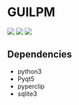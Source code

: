 
# GUILPM

![](https://i.imgur.com/7HjsreN.png)
![](https://i.imgur.com/ldyEfv9.png)
![](https://i.imgur.com/0bdcJUh.png)



## Dependencies 

- python3
- Pyqt5 
- pyperclip 
- sqlite3 


